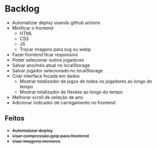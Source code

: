 # Backlog

- Automatizar deploy usando github actions
- Minificar o frontend
  - HTML
  - CSS
  - JS
  - Trocar imagens para svg ou webp
- Fazer frontend ficar responsivo
- Poder selecionar outros jogadores
- Salvar ano/mês atual no localStorage
- Salvar jogador selecionado no localStorage
- Criar interface focada em dados
  - Mostrar totalizador de jogos de todos os jogadores ao longo do tempo
  - Mostrar totalizador de flexões ao longo do tempo
- Melhorar scroll de seleção de ano
- Adicionar indicador de carregamento no frontend

## Feitos

- ~~Automatizar deploy~~
- ~~Usar compressão gzip para frontend~~
- ~~Usar imagens menores~~

